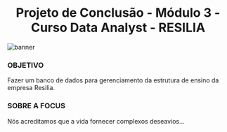 
# <center>Projeto de Conclusão -  Módulo 3 - Curso Data Analyst - RESILIA</center>


![banner](https://user-images.githubusercontent.com/40433498/187046840-d7740d54-ece7-4076-bac6-cc7083dda37b.gif)


### OBJETIVO
Fazer um  banco de dados para gerenciamento da estrutura de ensino da empresa Resilia.

### SOBRE A FOCUS

Nós acreditamos que a vida fornecer complexos deseavios...





 
